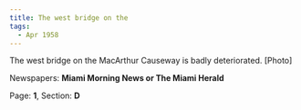 ```yaml
---  
title: The west bridge on the  
tags:  
  - Apr 1958  
---  
```

  
The west bridge on the MacArthur Causeway is badly deteriorated. [Photo]  
  
Newspapers: **Miami Morning News or The Miami Herald**  
  
Page: **1**, Section: **D** 
